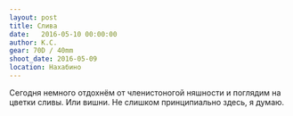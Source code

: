 ```yaml
---
layout: post
title: Слива
date:   2016-05-10 00:00:00
author: К.С.
gear: 70D / 40mm
shoot_date: 2016-05-09
location: Нахабино
---
```


Сегодня немного отдохнём от членистоногой няшности и поглядим на цветки сливы. Или вишни. Не слишком принципиально здесь, я думаю.

